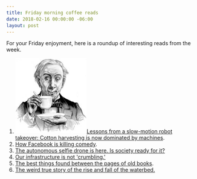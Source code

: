 ```yaml
---
title: Friday morning coffee reads
date: 2018-02-16 00:00:00 -06:00
layout: post
---
```


For your Friday enjoyment, here is a roundup of interesting reads from the week.

1. ![](/assets/images/3b50391u-Edit-800-189x200.jpg)[Lessons from a slow-motion robot takeover: Cotton harvesting is now dominated by machines](https://www.bloomberg.com/view/articles/2018-02-09/lessons-from-a-slow-motion-robot-takeover?utm_content=buffer5654d&utm_medium=social&utm_source=twitter.com&utm_campaign=buffer).
2. [How Facebook is killing comedy](http://splitsider.com/2018/02/how-facebook-is-killing-comedy/).
3. [The autonomous selfie drone is here. Is society ready for it?](https://www.nytimes.com/interactive/2018/02/13/technology/skydio-autonomous-drones.html?hp&action=click&pgtype=Homepage)
4. [Our infrastructure is not 'crumbling.'](https://www.creators.com/read/david-harsanyi/02/18/our-infrastructure-is-not-crumbling-repeat-our-infrastructure-is-not-crumbling)
5. [The best things found between the pages of old books](https://www.atlasobscura.com/articles/surprising-discoveries-pages-old-books).
6. [The weird true story of the rise and fall of the waterbed.](https://www.apartmenttherapy.com/waterbed-history-rise-fall-255635)
